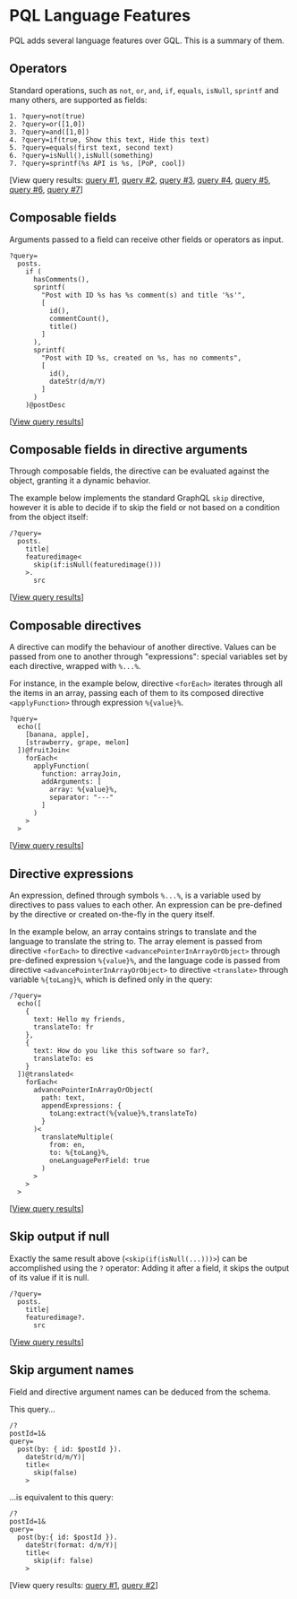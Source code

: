 # PQL Language Features

PQL adds several language features over GQL. This is a summary of them.

## Operators

Standard operations, such as `not`, `or`, `and`, `if`, `equals`, `isNull`, `sprintf` and many others, are supported as fields:

```less
1. ?query=not(true)
2. ?query=or([1,0])
3. ?query=and([1,0])
4. ?query=if(true, Show this text, Hide this text)
5. ?query=equals(first text, second text)
6. ?query=isNull(),isNull(something)
7. ?query=sprintf(%s API is %s, [PoP, cool])
```

[View query results: <a href="https://nextapi.getpop.org/api/graphql?query=not(true)">query #1</a>, <a href="https://nextapi.getpop.org/api/graphql?query=or([1,0])">query #2</a>, <a href="https://nextapi.getpop.org/api/graphql?query=and([1,0])">query #3</a>, <a href="https://nextapi.getpop.org/api/graphql?query=if(true,Show this text,Hide this text)">query #4</a>, <a href="https://nextapi.getpop.org/api/graphql?query=equals(first text, second text)">query #5</a>, <a href="https://nextapi.getpop.org/api/graphql?query=isNull(),isNull(something)">query #6</a>, <a href="https://nextapi.getpop.org/api/graphql?query=sprintf(%s API is %s, [PoP, cool])">query #7</a>]

## Composable fields

Arguments passed to a field can receive other fields or operators as input.

```less
?query=
  posts.
    if (
      hasComments(),
      sprintf(
        "Post with ID %s has %s comment(s) and title '%s'",
        [
          id(),
          commentCount(),
          title()
        ]
      ),
      sprintf(
        "Post with ID %s, created on %s, has no comments",
        [
          id(),
          dateStr(d/m/Y)
        ]
      )
    )@postDesc
```

[<a href="https://nextapi.getpop.org/api/graphql/?query=posts.if(hasComments(),sprintf(Post with ID %s has %s comment(s) and title '%s',[id(),commentCount(),title()]),sprintf(%22Post with ID %s, created on %s, has no comments%22,[id(),dateStr(d/m/Y)]))@postDesc">View query results</a>]

## Composable fields in directive arguments

Through composable fields, the directive can be evaluated against the object, granting it a dynamic behavior.

The example below implements the standard GraphQL `skip` directive, however it is able to decide if to skip the field or not based on a condition from the object itself:

```less
/?query=
  posts.
    title|
    featuredimage<
      skip(if:isNull(featuredimage()))
    >.
      src
```

[<a href="https://newapi.getpop.org/api/graphql/?query=posts.title%7Cfeaturedimage<skip(if:isNull(featuredimage()))>.src" target="_blank">View query results</a>]

## Composable directives

A directive can modify the behaviour of another directive. Values can be passed from one to another through "expressions": special variables set by each directive, wrapped with `%...%`.

For instance, in the example below, directive `<forEach>` iterates through all the items in an array, passing each of them to its composed directive `<applyFunction>` through expression `%{value}%`.

```less
?query=
  echo([
    [banana, apple],
    [strawberry, grape, melon]
  ])@fruitJoin<
    forEach<
      applyFunction(
        function: arrayJoin,
        addArguments: [
          array: %{value}%,
          separator: "---"
        ]
      )
    >
  >
```

[<a href="https://newapi.getpop.org/api/graphql/?query=echo([[banana,apple],[strawberry,grape,melon]])@fruitJoin%3CforEach%3CapplyFunction(function:arrayJoin,addArguments: [array:%{value}%,separator:%22---%22])%3E%3E">View query results</a>]

## Directive expressions

An expression, defined through symbols `%...%`, is a variable used by directives to pass values to each other. An expression can be pre-defined by the directive or created on-the-fly in the query itself.

In the example below, an array contains strings to translate and the language to translate the string to. The array element is passed from directive `<forEach>` to directive `<advancePointerInArrayOrObject>` through pre-defined expression `%{value}%`, and the language code is passed from directive `<advancePointerInArrayOrObject>` to directive `<translate>` through variable `%{toLang}%`, which is defined only in the query:

```less
/?query=
  echo([
    {
      text: Hello my friends,
      translateTo: fr
    },
    {
      text: How do you like this software so far?,
      translateTo: es
    }
  ])@translated<
    forEach<
      advancePointerInArrayOrObject(
        path: text,
        appendExpressions: {
          toLang:extract(%{value}%,translateTo)
        }
      )<
        translateMultiple(
          from: en,
          to: %{toLang}%,
          oneLanguagePerField: true
        )
      >
    >
  >
```

[<a href="https://newapi.getpop.org/api/graphql/?query=echo([{text:Hello my friends,translateTo:fr},{text:How do you like this software so far?,translateTo:es}])@translated<forEach<advancePointerInArrayOrObject(path:text,appendExpressions:{toLang:extract(%{value}%,translateTo)})<translateMultiple(from:en,to:%{toLang}%,oneLanguagePerField:true)>>>" target="_blank">View query results</a>]

## Skip output if null

Exactly the same result above (`<skip(if(isNull(...)))>`) can be accomplished using the `?` operator: Adding it after a field, it skips the output of its value if it is null.

```less
/?query=
  posts.
    title|
    featuredimage?.
      src
```

[<a href="https://newapi.getpop.org/api/graphql/?query=posts.title%7Cfeaturedimage?.src" target="_blank">View query results</a>]

## Skip argument names

Field and directive argument names can be deduced from the schema.

This query...

```less
/?
postId=1&
query=
  post(by: { id: $postId }).
    dateStr(d/m/Y)|
    title<
      skip(false)
    >
```

...is equivalent to this query:

```less
/?
postId=1&
query=
  post(by:{ id: $postId }).
    dateStr(format: d/m/Y)|
    title<
      skip(if: false)
    >
```

[View query results: <a href="https://newapi.getpop.org/api/graphql/?postId=1&amp;query=post(by:{id:%24postId}).dateStr(d/m/Y)%7Ctitle%3Cskip(false)%3E" target="_blank">query #1</a>, <a href="https://newapi.getpop.org/api/graphql/?postId=1&amp;query=post(by:{id:%24postId}).dateStr(format:d/m/Y)%7Ctitle<skip(if:false)>" target="_blank">query #2</a>]
